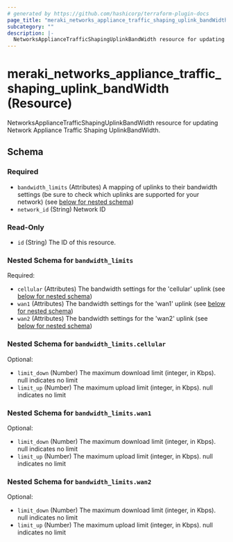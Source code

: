 ```yaml
---
# generated by https://github.com/hashicorp/terraform-plugin-docs
page_title: "meraki_networks_appliance_traffic_shaping_uplink_bandWidth Resource - terraform-provider-meraki"
subcategory: ""
description: |-
  NetworksApplianceTrafficShapingUplinkBandWidth resource for updating Network Appliance Traffic Shaping UplinkBandWidth.
---
```


# meraki_networks_appliance_traffic_shaping_uplink_bandWidth (Resource)

NetworksApplianceTrafficShapingUplinkBandWidth resource for updating Network Appliance Traffic Shaping UplinkBandWidth.



<!-- schema generated by tfplugindocs -->
## Schema

### Required

- `bandwidth_limits` (Attributes) A mapping of uplinks to their bandwidth settings (be sure to check which uplinks are supported for your network) (see [below for nested schema](#nestedatt--bandwidth_limits))
- `network_id` (String) Network ID

### Read-Only

- `id` (String) The ID of this resource.

<a id="nestedatt--bandwidth_limits"></a>
### Nested Schema for `bandwidth_limits`

Required:

- `cellular` (Attributes) The bandwidth settings for the 'cellular' uplink (see [below for nested schema](#nestedatt--bandwidth_limits--cellular))
- `wan1` (Attributes) The bandwidth settings for the 'wan1' uplink (see [below for nested schema](#nestedatt--bandwidth_limits--wan1))
- `wan2` (Attributes) The bandwidth settings for the 'wan2' uplink (see [below for nested schema](#nestedatt--bandwidth_limits--wan2))

<a id="nestedatt--bandwidth_limits--cellular"></a>
### Nested Schema for `bandwidth_limits.cellular`

Optional:

- `limit_down` (Number) The maximum download limit (integer, in Kbps). null indicates no limit
- `limit_up` (Number) The maximum upload limit (integer, in Kbps). null indicates no limit


<a id="nestedatt--bandwidth_limits--wan1"></a>
### Nested Schema for `bandwidth_limits.wan1`

Optional:

- `limit_down` (Number) The maximum download limit (integer, in Kbps). null indicates no limit
- `limit_up` (Number) The maximum upload limit (integer, in Kbps). null indicates no limit


<a id="nestedatt--bandwidth_limits--wan2"></a>
### Nested Schema for `bandwidth_limits.wan2`

Optional:

- `limit_down` (Number) The maximum download limit (integer, in Kbps). null indicates no limit
- `limit_up` (Number) The maximum upload limit (integer, in Kbps). null indicates no limit



